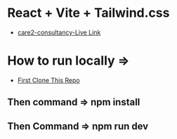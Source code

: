 # React + Vite + Tailwind.css

- [care2-consultancy-Live Link](https://remarkable-froyo-295682.netlify.app/)

# How to run locally =>

- [ First Clone This Repo](https://github.com/Razu-Biswas/care2-consultancy)

## Then command => npm install

## Then Command => npm run dev
